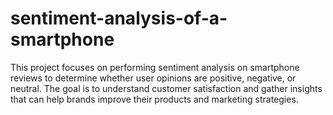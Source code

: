 # sentiment-analysis-of-a-smartphone
This project focuses on performing sentiment analysis on smartphone reviews to determine whether user opinions are positive, negative, or neutral. The goal is to understand customer satisfaction and gather insights that can help brands improve their products and marketing strategies.
